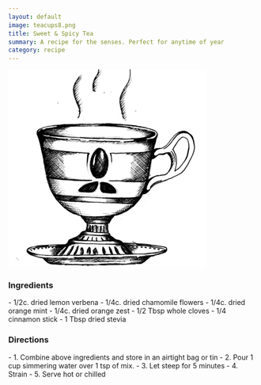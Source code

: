 ```yaml
---
layout: default
image: teacups8.png
title: Sweet & Spicy Tea
summary: A recipe for the senses. Perfect for anytime of year
category: recipe
---
```

<img src="/img/teacups8.png" class="img-resize">

<h3 class="recipe-center">Ingredients</h3>
- 1/2c. dried lemon verbena
- 1/4c. dried chamomile flowers
- 1/4c. dried orange mint
- 1/4c. dried orange zest
- 1/2 Tbsp whole cloves
- 1/4 cinnamon stick
- 1 Tbsp dried stevia

<h3 class="recipe-center">Directions</h3>
- 1. Combine above ingredients and store in an airtight bag or tin
- 2. Pour 1 cup simmering water over 1 tsp of mix.
- 3. Let steep for 5 minutes
- 4. Strain
- 5. Serve hot or chilled
